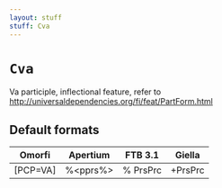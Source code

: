 ```yaml
---
layout: stuff
stuff: Cva
---
```

# ` Cva `

Va participle, inflectional feature, refer to http://universaldependencies.org/fi/feat/PartForm.html

## Default formats
| Omorfi | Apertium | FTB 3.1 | Giella |
|:------:|:--------:|:-------:|:------:|
|  [PCP=VA] |  %<pprs%> |  % PrsPrc |  +PrsPrc  |

